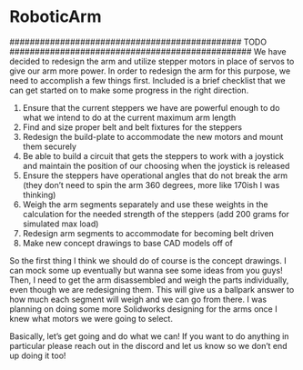 # RoboticArm


############################################## TODO ################################################
We have decided to redesign the arm and utilize stepper motors in place of servos to give our arm more
power. In order to redesign the arm for this purpose, we need to accomplish a few things first. Included
is a brief checklist that we can get started on to make some progress in the right direction.
  1. Ensure that the current steppers we have are powerful enough to do what we intend to
     do at the current maximum arm length
  2. Find and size proper belt and belt fixtures for the steppers
  3. Redesign the build-plate to accommodate the new motors and mount them securely
  4. Be able to build a circuit that gets the steppers to work with a joystick and maintain the
     position of our choosing when the joystick is released
  5. Ensure the steppers have operational angles that do not break the arm (they don’t need
     to spin the arm 360 degrees, more like 170ish I was thinking)
  6. Weigh the arm segments separately and use these weights in the calculation for the
     needed strength of the steppers (add 200 grams for simulated max load)
  7. Redesign arm segments to accommodate for becoming belt driven
  8. Make new concept drawings to base CAD models off of

So the first thing I think we should do of course is the concept drawings. I can mock some up eventually
but wanna see some ideas from you guys! Then, I need to get the arm disassembled and weigh the parts
individually, even though we are redesigning them. This will give us a ballpark answer to how much each
segment will weigh and we can go from there. I was planning on doing some more Solidworks designing
for the arms once I knew what motors we were going to select.

Basically, let’s get going and do what we can! If you want to do anything in particular please reach out in
the discord and let us know so we don’t end up doing it too!
